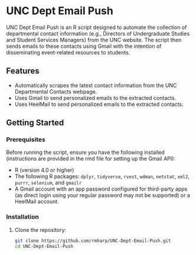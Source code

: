 # UNC Dept Email Push

UNC Dept Email Push is an R script designed to automate the collection of departmental contact information (e.g., Directors of Undergraduate Studies and Student Services Managers) from the UNC website. The script then sends emails to these contacts using Gmail with the intention of disseminating event-related resources to students.

## Features
- Automatically scrapes the latest contact information from the UNC Departmental Contacts webpage.
- Uses Gmail to send personalized emails to the extracted contacts.
- Uses HeelMail to send personalized emails to the extracted contacts.

## Getting Started

### Prerequisites

Before running the script, ensure you have the following installed (instructions are provided in the rmd file for setting up the Gmail API):

- R (version 4.0 or higher)
- The following R packages: `dplyr`, `tidyverse`, `rvest`, `wdman`, `netstat`, `xml2`, `purrr`, `selenium`, and `gmailr`
- A Gmail account with an app password configured for third-party apps (as direct login using your regular password may not be supported) or a HeelMail account.

### Installation

1. Clone the repository:

   ```bash
   git clone https://github.com/rmharp/UNC-Dept-Email-Push.git
   cd UNC-Dept-Email-Push
   ```

